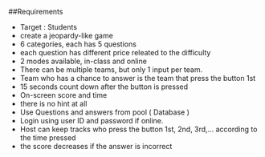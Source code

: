 ##Requirements
- Target : Students
- create a jeopardy-like game
- 6 categories, each has 5 questions
- each question has different price releated to the difficulty
- 2 modes available, in-class and online
- There can be multiple teams, but only 1 input per team.
- Team who has a chance to answer is the team that press the button 1st
- 15 seconds count down after the button is pressed
- On-screen score and time
- there is no hint at all
- Use Questions and answers from pool ( Database )
- Login using user ID and password if online.
- Host can keep tracks who press the button 1st, 2nd, 3rd,... according to the time pressed 
- the score decreases if the answer is incorrect
